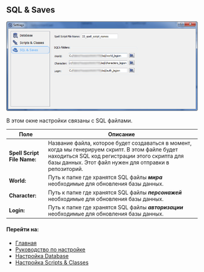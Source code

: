 ﻿## SQL & Saves

![](../Img/Setting_SQL_Saves.jpg)

В этом окне настройки связаны с SQL файлами.

| Поле | Описание |
|-|-|
|**Spell Script File Name:**|Название файла, которое будет создаваться в момент, когда мы генерируем скрипт. В этом файле будет находиться SQL код регистрации этого скрипта для базы данных. Этот файл нужен для отправки в репозиторий.|
|**World:**|Путь к папке где хранятся SQL файлы ***мира*** необходимые для обновления базы данных.|
|**Character:**|Путь к папке где хранятся SQL файлы ***персонажей*** необходимые для обновления базы данных.|
|**Login:**|Путь к папке где хранятся SQL файлы ***авторизации*** необходимые для обновления базы данных.|

#### Перейти на:

- [Главная](../../README.md)
- [Руководство по настройке](Settings.md)
- [Настройка Database](Database.md)
- [Настройка Scripts & Classes](ScriptsAndClasses.md)
  
